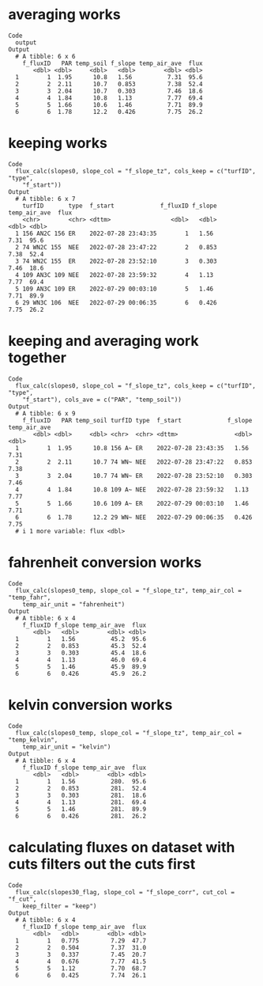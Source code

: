 # averaging works

    Code
      output
    Output
      # A tibble: 6 x 6
        f_fluxID   PAR temp_soil f_slope temp_air_ave  flux
           <dbl> <dbl>     <dbl>   <dbl>        <dbl> <dbl>
      1        1  1.95      10.8   1.56          7.31  95.6
      2        2  2.11      10.7   0.853         7.38  52.4
      3        3  2.04      10.7   0.303         7.46  18.6
      4        4  1.84      10.8   1.13          7.77  69.4
      5        5  1.66      10.6   1.46          7.71  89.9
      6        6  1.78      12.2   0.426         7.75  26.2

# keeping works

    Code
      flux_calc(slopes0, slope_col = "f_slope_tz", cols_keep = c("turfID", "type",
        "f_start"))
    Output
      # A tibble: 6 x 7
        turfID       type  f_start             f_fluxID f_slope temp_air_ave  flux
        <chr>        <chr> <dttm>                 <dbl>   <dbl>        <dbl> <dbl>
      1 156 AN2C 156 ER    2022-07-28 23:43:35        1   1.56          7.31  95.6
      2 74 WN2C 155  NEE   2022-07-28 23:47:22        2   0.853         7.38  52.4
      3 74 WN2C 155  ER    2022-07-28 23:52:10        3   0.303         7.46  18.6
      4 109 AN3C 109 NEE   2022-07-28 23:59:32        4   1.13          7.77  69.4
      5 109 AN3C 109 ER    2022-07-29 00:03:10        5   1.46          7.71  89.9
      6 29 WN3C 106  NEE   2022-07-29 00:06:35        6   0.426         7.75  26.2

# keeping and averaging work together

    Code
      flux_calc(slopes0, slope_col = "f_slope_tz", cols_keep = c("turfID", "type",
        "f_start"), cols_ave = c("PAR", "temp_soil"))
    Output
      # A tibble: 6 x 9
        f_fluxID   PAR temp_soil turfID type  f_start             f_slope temp_air_ave
           <dbl> <dbl>     <dbl> <chr>  <chr> <dttm>                <dbl>        <dbl>
      1        1  1.95      10.8 156 A~ ER    2022-07-28 23:43:35   1.56          7.31
      2        2  2.11      10.7 74 WN~ NEE   2022-07-28 23:47:22   0.853         7.38
      3        3  2.04      10.7 74 WN~ ER    2022-07-28 23:52:10   0.303         7.46
      4        4  1.84      10.8 109 A~ NEE   2022-07-28 23:59:32   1.13          7.77
      5        5  1.66      10.6 109 A~ ER    2022-07-29 00:03:10   1.46          7.71
      6        6  1.78      12.2 29 WN~ NEE   2022-07-29 00:06:35   0.426         7.75
      # i 1 more variable: flux <dbl>

# fahrenheit conversion works

    Code
      flux_calc(slopes0_temp, slope_col = "f_slope_tz", temp_air_col = "temp_fahr",
        temp_air_unit = "fahrenheit")
    Output
      # A tibble: 6 x 4
        f_fluxID f_slope temp_air_ave  flux
           <dbl>   <dbl>        <dbl> <dbl>
      1        1   1.56          45.2  95.6
      2        2   0.853         45.3  52.4
      3        3   0.303         45.4  18.6
      4        4   1.13          46.0  69.4
      5        5   1.46          45.9  89.9
      6        6   0.426         45.9  26.2

# kelvin conversion works

    Code
      flux_calc(slopes0_temp, slope_col = "f_slope_tz", temp_air_col = "temp_kelvin",
        temp_air_unit = "kelvin")
    Output
      # A tibble: 6 x 4
        f_fluxID f_slope temp_air_ave  flux
           <dbl>   <dbl>        <dbl> <dbl>
      1        1   1.56          280.  95.6
      2        2   0.853         281.  52.4
      3        3   0.303         281.  18.6
      4        4   1.13          281.  69.4
      5        5   1.46          281.  89.9
      6        6   0.426         281.  26.2

# calculating fluxes on dataset with cuts filters out the cuts first

    Code
      flux_calc(slopes30_flag, slope_col = "f_slope_corr", cut_col = "f_cut",
        keep_filter = "keep")
    Output
      # A tibble: 6 x 4
        f_fluxID f_slope temp_air_ave  flux
           <dbl>   <dbl>        <dbl> <dbl>
      1        1   0.775         7.29  47.7
      2        2   0.504         7.37  31.0
      3        3   0.337         7.45  20.7
      4        4   0.676         7.77  41.5
      5        5   1.12          7.70  68.7
      6        6   0.425         7.74  26.1

